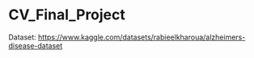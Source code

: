 # CV_Final_Project
Dataset: https://www.kaggle.com/datasets/rabieelkharoua/alzheimers-disease-dataset
